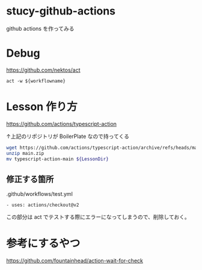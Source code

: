 # stucy-github-actions
github actions を作ってみる

# Debug

https://github.com/nektos/act

```
act -w ${workflowname}
```

# Lesson 作り方

https://github.com/actions/typescript-action

↑上記のリポジトリが BoilerPlate なので持ってくる

```sh
wget https://github.com/actions/typescript-action/archive/refs/heads/main.zip
unzip main.zip
mv typescript-action-main ${LessonDir}
```

## 修正する箇所

.github/workflows/test.yml

```
- uses: actions/checkout@v2
```

この部分は act でテストする際にエラーになってしまうので、削除しておく。

# 参考にするやつ

https://github.com/fountainhead/action-wait-for-check
